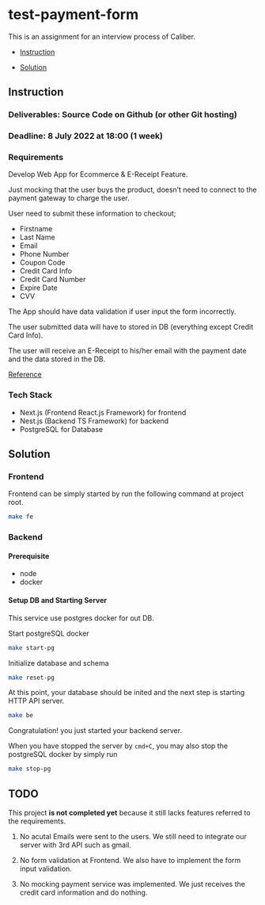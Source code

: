 # test-payment-form

This is an assignment for an interview process of Caliber.

- [Instruction](#instruction)

- [Solution](#solution)

## Instruction

### Deliverables: Source Code on Github (or other Git hosting)

### Deadline: 8 July 2022 at 18:00 (1 week)

### Requirements

Develop Web App for Ecommerce & E-Receipt Feature.

Just mocking that the user buys the product, doesn’t need to connect to the payment gateway to charge the user.

User need to submit these information to checkout;

- Firstname
- Last Name
- Email
- Phone Number
- Coupon Code
- Credit Card Info
- Credit Card Number
- Expire Date
- CVV

The App should have data validation if user input the form incorrectly.

The user submitted data will have to stored in DB (everything except Credit Card Info).

The user will receive an E-Receipt to his/her email with the payment date and the data stored in the DB.

[Reference](https://checkout.cariber.co/add-sku-634cac96-9b75-41d0-8605-f902cde1566f/?cpc=career92)

### Tech Stack

- Next.js (Frontend React.js Framework) for frontend
- Nest.js (Backend TS Framework) for backend
- PostgreSQL for Database

## Solution

### Frontend

Frontend can be simply started by run the following command at project root.

```sh
make fe
```

### Backend

#### Prerequisite

- node
- docker

#### Setup DB and Starting Server

This service use postgres docker for out DB.

Start postgreSQL docker

```sh
make start-pg
```

Initialize database and schema

```sh
make reset-pg
```

At this point, your database should be inited and the next step is starting HTTP API server.


```sh
make be
```

Congratulation! you just started your backend server.

When you have stopped the server by `cmd+C`, you may also stop the postgreSQL docker by simply run

```sh
make stop-pg
```

## TODO

This project **is not completed yet** because it still lacks features referred to the requirements.

1. No acutal Emails were sent to the users. We still need to integrate our server with 3rd API such as gmail.

2. No form validation at Frontend. We also have to implement the form input validation.

3. No mocking payment service was implemented. We just receives the credit card information and do nothing.